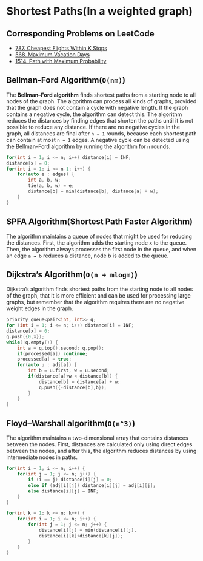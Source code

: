 # Shortest Paths(In a weighted graph)

## Corresponding Problems on LeetCode
* [787. Cheapest Flights Within K Stops](https://leetcode.com/problems/cheapest-flights-within-k-stops/)
* [568. Maximum Vacation Days](https://xinjiema.gitbooks.io/leetcode/maximum-vacation-days.html)
* [1514. Path with Maximum Probability](https://leetcode.com/problems/path-with-maximum-probability/)

## Bellman-Ford Algorithm(`O(nm)`)
The **Bellman–Ford algorithm** finds shortest paths from a starting node to all nodes of the graph. The algorithm can process all kinds of graphs, provided that the graph does not contain a cycle with negative length. If the graph contains a negative cycle, the algorithm can detect this. The algorithm reduces the distances by finding edges that shorten the paths until it is not possible to reduce any distance. If there are no negative cycles in the graph, all distances are final after `n − 1` rounds, because each shortest path can contain at most `n − 1` edges. A negative cycle can be detected using the Bellman–Ford algorithm by running the algorithm for `n` rounds.   
```c++
for(int i = 1; i <= n; i++) distance[i] = INF;
distance[x] = 0;
for(int i = 1; i <= n-1; i++) {
    for(auto e : edges) {
        int a, b, w;
        tie(a, b, w) = e;
        distance[b] = min(distance[b], distance[a] + w);
    }
}
```

## SPFA Algorithm(Shortest Path Faster Algorithm)
The algorithm maintains a queue of nodes that might be used for reducing the distances. First, the algorithm adds the starting node x to the queue. Then, the algorithm always processes the first node in the queue, and when an edge `a → b` reduces a distance, node b is added to the queue.   

## Dijkstra’s Algorithm(`O(n + mlogm)`)
Dijkstra’s algorithm finds shortest paths from the starting node to all nodes of the graph, that it is more efficient and can be used for processing large graphs, but remember that the algorithm requires there are no negative weight edges in the graph.   
```c++
priority_queue<pair<int, int>> q;
for (int i = 1; i <= n; i++) distance[i] = INF;
distance[x] = 0;
q.push({0,x});
while(!q.empty()) {
    int a = q.top().second; q.pop();
    if(processed[a]) continue;
    processed[a] = true;
    for(auto u : adj[a]) {
        int b = u.first, w = u.second;
        if(distance[a]+w < distance[b]) {
            distance[b] = distance[a] + w;
            q.push({-distance[b],b});
        }
    }
}
```

## Floyd–Warshall algorithm(`O(n^3)`)
The algorithm maintains a two-dimensional array that contains distances between the nodes. First, distances are calculated only using direct edges between the nodes, and after this, the algorithm reduces distances by using intermediate nodes in paths.
```c++
for(int i = 1; i <= n; i++) {
    for(int j = 1; j <= n; j++) {
        if (i == j) distance[i][j] = 0;
        else if (adj[i][j]) distance[i][j] = adj[i][j];
        else distance[i][j] = INF;
    }
}

for(int k = 1; k <= n; k++) {
    for(int i = 1; i <= n; i++) {
        for(int j = 1; j <= n; j++) {
            distance[i][j] = min(distance[i][j],
            distance[i][k]+distance[k][j]);
        }
    }
}
```



